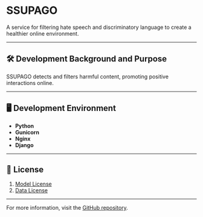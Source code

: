 # SSUPAGO  
A service for filtering hate speech and discriminatory language to create a healthier online environment.

---

## 🛠️ Development Background and Purpose  
SSUPAGO detects and filters harmful content, promoting positive interactions online.

---

## 🖥️ Development Environment  
- **Python**  
- **Gunicorn**  
- **Nginx**  
- **Django**

---

## 📄 License  
1. [Model License](https://github.com/SSUPAGO/SSUPAGO/blob/master/MODEL_LICENSE.md)  
2. [Data License](https://github.com/SSUPAGO/SSUPAGO/blob/master/DATA_LICENSE.md)

---

For more information, visit the [GitHub repository](https://github.com/SSUPAGO/SSUPAGO).
